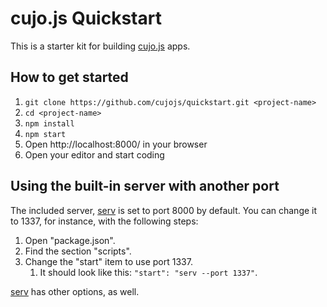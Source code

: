 # cujo.js Quickstart

This is a starter kit for building [cujo.js](http://cujojs.com) apps.

## How to get started

1. `git clone https://github.com/cujojs/quickstart.git <project-name>`
1. `cd <project-name>`
1. `npm install`
1. `npm start`
1. Open http://localhost:8000/ in your browser
1. Open your editor and start coding

## Using the built-in server with another port

The included server, [serv](https://github.com/scothis/serv) is set to port 
8000 by default.  You can change it to 1337, for instance, with the following
steps:

1. Open "package.json".
1. Find the section "scripts".
1. Change the "start" item to use port 1337.
	1. It should look like this: `"start": "serv --port 1337"`.

[serv](https://github.com/scothis/serv) has other options, as well.
